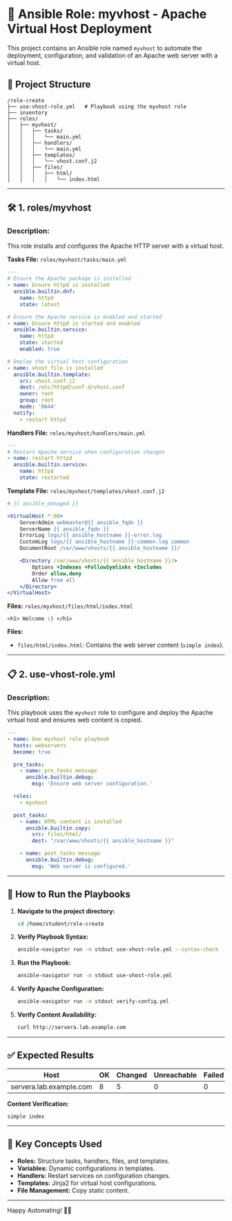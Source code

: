# 🚀 **Ansible Role: myvhost - Apache Virtual Host Deployment**

This project contains an Ansible role named `myvhost` to automate the deployment, configuration, and validation of an Apache web server with a virtual host.

## 📂 **Project Structure**

```
/role-create
├── use-vhost-role.yml   # Playbook using the myvhost role
├── inventory
├── roles/
│   ├── myvhost/
│   │   ├── tasks/
│   │   │   └── main.yml
│   │   ├── handlers/
│   │   │   └── main.yml
│   │   ├── templates/
│   │   │   └── vhost.conf.j2
│   │   ├── files/
│   │   │   ├── html/
│   │   │   │   └── index.html
```

---

## 🛠️ **1. roles/myvhost**

### **Description:**  
This role installs and configures the Apache HTTP server with a virtual host.

**Tasks File:** `roles/myvhost/tasks/main.yml`

```yaml
---
# Ensure the Apache package is installed
- name: Ensure httpd is installed
  ansible.builtin.dnf:
    name: httpd
    state: latest

# Ensure the Apache service is enabled and started
- name: Ensure httpd is started and enabled
  ansible.builtin.service:
    name: httpd
    state: started
    enabled: true

# Deploy the virtual host configuration
- name: vhost file is installed
  ansible.builtin.template:
    src: vhost.conf.j2
    dest: /etc/httpd/conf.d/vhost.conf
    owner: root
    group: root
    mode: '0644'
  notify:
    - restart httpd
```

**Handlers File:** `roles/myvhost/handlers/main.yml`

```yaml
---
# Restart Apache service when configuration changes
- name: restart httpd
  ansible.builtin.service:
    name: httpd
    state: restarted
```

**Template File:** `roles/myvhost/templates/vhost.conf.j2`

```apache
# {{ ansible_managed }}

<VirtualHost *:80>
    ServerAdmin webmaster@{{ ansible_fqdn }}
    ServerName {{ ansible_fqdn }}
    ErrorLog logs/{{ ansible_hostname }}-error.log
    CustomLog logs/{{ ansible_hostname }}-common.log common
    DocumentRoot /var/www/vhosts/{{ ansible_hostname }}/

    <Directory /var/www/vhosts/{{ ansible_hostname }}/>
        Options +Indexes +FollowSymlinks +Includes
        Order allow,deny
        Allow from all
    </Directory>
</VirtualHost>
```

**Files:** `roles/myvhost/files/html/index.html`

```
<h1> Welcome :) </h1>
```

**Files:**
- `files/html/index.html`: Contains the web server content (`simple index`).

---

## 📋 **2. use-vhost-role.yml**

### **Description:**  
This playbook uses the `myvhost` role to configure and deploy the Apache virtual host and ensures web content is copied.

```yaml
---
- name: Use myvhost role playbook
  hosts: webservers
  become: true

  pre_tasks:
    - name: pre_tasks message
      ansible.builtin.debug:
        msg: 'Ensure web server configuration.'

  roles:
    - myvhost

  post_tasks:
    - name: HTML content is installed
      ansible.builtin.copy:
        src: files/html/
        dest: "/var/www/vhosts/{{ ansible_hostname }}"

    - name: post_tasks message
      ansible.builtin.debug:
        msg: 'Web server is configured.'
```

---

## 🚦 **How to Run the Playbooks**

1. **Navigate to the project directory:**
   ```bash
   cd /home/student/role-create
   ```

2. **Verify Playbook Syntax:**
   ```bash
   ansible-navigator run -m stdout use-vhost-role.yml --syntax-check
   ```

3. **Run the Playbook:**
   ```bash
   ansible-navigator run -m stdout use-vhost-role.yml
   ```

4. **Verify Apache Configuration:**
   ```bash
   ansible-navigator run -m stdout verify-config.yml
   ```

5. **Verify Content Availability:**
   ```bash
   curl http://servera.lab.example.com
   ```

---

## ✅ **Expected Results**

| Host                 | OK | Changed | Unreachable | Failed | Skipped | Rescued | Ignored |
|-----------------------|----|---------|------------|--------|---------|---------|---------|
| servera.lab.example.com | 8  | 5       | 0          | 0      | 0       | 0       | 0       |

**Content Verification:**
```
simple index
```

---

## 📖 **Key Concepts Used**

- **Roles:** Structure tasks, handlers, files, and templates.
- **Variables:** Dynamic configurations in templates.
- **Handlers:** Restart services on configuration changes.
- **Templates:** Jinja2 for virtual host configurations.
- **File Management:** Copy static content.

---

Happy Automating! 🚀✨
